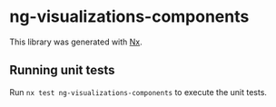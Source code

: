 # ng-visualizations-components

This library was generated with [Nx](https://nx.dev).

## Running unit tests

Run `nx test ng-visualizations-components` to execute the unit tests.
